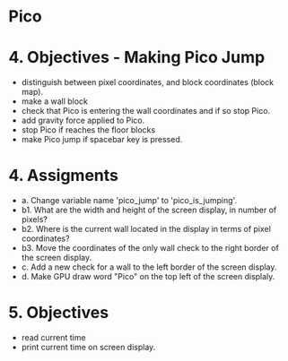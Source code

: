 # Pico

# 4. Objectives - Making Pico Jump
- distinguish between pixel coordinates, and block coordinates (block map).
- make a wall block
- check that Pico is entering the wall coordinates and if so stop Pico.
- add gravity force applied to Pico.
- stop Pico if reaches the floor blocks
- make Pico jump if spacebar key is pressed.

# 4. Assigments
* a. Change variable name 'pico_jump' to 'pico_is_jumping'.
* b1. What are the width and height of the screen display, in number of pixels? 
* b2. Where is the current wall located in the display in terms of pixel coordinates? 
* b3. Move the coordinates of the only wall check to the right border of the screen display.
* c. Add a new check for a wall to the left border of the screen display.
* d. Make GPU draw word "Pico" on the top left of the screen displaly.

# 5. Objectives
-  read current time
- print current time on screen display. 
